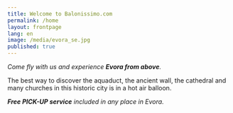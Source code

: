 ```yaml
---
title: Welcome to Balonissimo.com
permalink: /home
layout: frontpage
lang: en
image: /media/evora_se.jpg
published: true
---
```

_Come fly with us and experience **Evora from above**._

The best way to discover the aquaduct, the ancient wall, the cathedral and many churches in this historic city is in a hot air balloon. 

_**Free PICK-UP service** included in any place in Evora._

